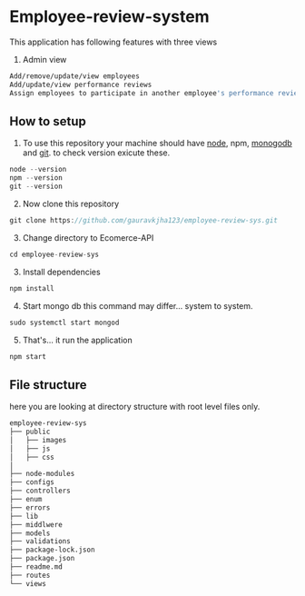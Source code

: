 # Employee-review-system
This application has following features with three views
1. Admin view
```sh
Add/remove/update/view employees
Add/update/view performance reviews
Assign employees to participate in another employee's performance review
```

## How to setup 
1. To use this repository your machine should have [node](https://nodejs.org/en/), npm, [monogodb](https://docs.mongodb.com/manual/installation/) and [git](https://git-scm.com/downloads). to check version exicute these.
```go
node --version
npm --version
git --version
```
2. Now clone this repository
```go
git clone https://github.com/gauravkjha123/employee-review-sys.git
```
3. Change directory to Ecomerce-API
```go
cd employee-review-sys
```

3. Install dependencies
```go
npm install 
```
4. Start mongo db this command may differ... system to system.
```go
sudo systemctl start mongod
```
5. That's... it  run the application
```go
npm start
```
## File structure
here you are looking at directory structure with root level files only.
```sh
employee-review-sys
├── public
│   ├── images
│   ├── js
│   ├── css
│
├── node-modules
├── configs
├── controllers
├── enum
├── errors
├── lib
├── middlwere
├── models
├── validations
├── package-lock.json
├── package.json
├── readme.md
├── routes
└── views
```